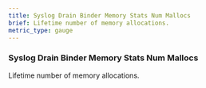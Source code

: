 ```yaml
---
title: Syslog Drain Binder Memory Stats Num Mallocs
brief: Lifetime number of memory allocations.
metric_type: gauge
---
```


### Syslog Drain Binder Memory Stats Num Mallocs

Lifetime number of memory allocations.